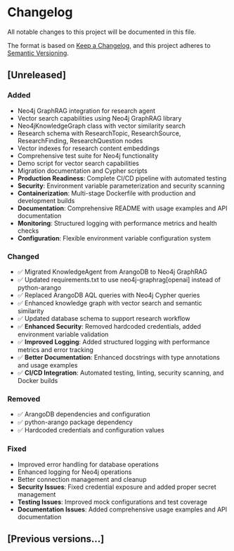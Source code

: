 <!-- FILE_MAP_BEGIN 
<!--
{"file_metadata":{"title":"Changelog","description":"This document records all notable changes to the project, following the Keep a Changelog format and Semantic Versioning principles.","last_updated":"2025-07-31","type":"documentation"},"ai_instructions":"Analyze the changelog document to identify its hierarchical structure and content divisions. Focus on extracting logical sections based on versioning and change categories. Capture key elements such as lists of changes, security notes, and references to external standards. Ensure line numbers are precise and sections do not overlap. Provide a navigable map that aids understanding of project evolution and update history.","sections":[{"name":"Introduction","description":"Overview of the changelog purpose, format, and adherence to standards.","line_start":7,"line_end":13},{"name":"Unreleased Changes Overview","description":"Section header for the current unreleased changes, introducing the upcoming updates.","line_start":14,"line_end":15},{"name":"Unreleased - Added","description":"List of new features and enhancements planned for the unreleased version, including integrations, new classes, testing, security, containerization, documentation, monitoring, and configuration improvements.","line_start":16,"line_end":31},{"name":"Unreleased - Changed","description":"Details of modifications and improvements made in the unreleased version, such as migrations, dependency updates, schema changes, security enhancements, logging improvements, documentation updates, and CI/CD integration.","line_start":32,"line_end":42},{"name":"Unreleased - Removed","description":"Items and dependencies removed in the unreleased version, focusing on deprecated packages and hardcoded credentials.","line_start":43,"line_end":47},{"name":"Unreleased - Fixed","description":"Bug fixes and issue resolutions for the unreleased version, including error handling, logging, connection management, security fixes, testing improvements, and documentation corrections.","line_start":48,"line_end":55},{"name":"Previous Versions Reference","description":"Placeholder section for documenting changes in previous released versions.","line_start":56,"line_end":56}],"key_elements":[{"name":"Keep a Changelog Reference","description":"Link to the Keep a Changelog standard guiding the changelog format.","line":10},{"name":"Semantic Versioning Reference","description":"Link to the Semantic Versioning specification adhered to by the project.","line":11},{"name":"Added Changes List","description":"Detailed bullet list of new features and improvements planned for the unreleased version.","line":16},{"name":"Changed Changes List","description":"Detailed bullet list of modifications and enhancements planned for the unreleased version.","line":32},{"name":"Removed Changes List","description":"Bullet list of removed dependencies and configurations in the unreleased version.","line":43},{"name":"Fixed Changes List","description":"Bullet list of fixes and issue resolutions in the unreleased version.","line":48}]}
-->
<!-- FILE_MAP_END -->

# Changelog

All notable changes to this project will be documented in this file.

The format is based on [Keep a Changelog](https://keepachangelog.com/en/1.0.0/),
and this project adheres to [Semantic Versioning](https://semver.org/spec/v2.0.0.html).

## [Unreleased]

### Added
- Neo4j GraphRAG integration for research agent
- Vector search capabilities using Neo4j GraphRAG library
- Neo4jKnowledgeGraph class with vector similarity search
- Research schema with ResearchTopic, ResearchSource, ResearchFinding, ResearchQuestion nodes
- Vector indexes for research content embeddings
- Comprehensive test suite for Neo4j functionality
- Demo script for vector search capabilities
- Migration documentation and Cypher scripts
- **Production Readiness**: Complete CI/CD pipeline with automated testing
- **Security**: Environment variable parameterization and security scanning
- **Containerization**: Multi-stage Dockerfile with production and development builds
- **Documentation**: Comprehensive README with usage examples and API documentation
- **Monitoring**: Structured logging with performance metrics and health checks
- **Configuration**: Flexible environment variable configuration system

### Changed
- ✅ Migrated KnowledgeAgent from ArangoDB to Neo4j GraphRAG
- ✅ Updated requirements.txt to use neo4j-graphrag[openai] instead of python-arango
- ✅ Replaced ArangoDB AQL queries with Neo4j Cypher queries
- ✅ Enhanced knowledge graph with vector search and semantic similarity
- ✅ Updated database schema to support research workflow
- ✅ **Enhanced Security**: Removed hardcoded credentials, added environment variable validation
- ✅ **Improved Logging**: Added structured logging with performance metrics and error tracking
- ✅ **Better Documentation**: Enhanced docstrings with type annotations and usage examples
- ✅ **CI/CD Integration**: Automated testing, linting, security scanning, and Docker builds

### Removed
- ✅ ArangoDB dependencies and configuration
- ✅ python-arango package dependency
- ✅ Hardcoded credentials and configuration values

### Fixed
- Improved error handling for database operations
- Enhanced logging for Neo4j operations
- Better connection management and cleanup
- **Security Issues**: Fixed credential exposure and added proper secret management
- **Testing Issues**: Improved mock configurations and test coverage
- **Documentation Issues**: Added comprehensive usage examples and API documentation

## [Previous versions...]